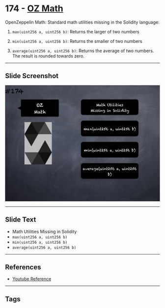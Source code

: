 # 174 - [OZ Math](OZ%20Math.md)
OpenZeppelin Math: Standard math utilities missing in the Solidity language:

1.  `max(uint256 a, uint256 b)`: Returns the larger of two numbers
    
2.  `min(uint256 a, uint256 b)`: Returns the smaller of two numbers
    
3.  `average(uint256 a, uint256 b)`: Returns the average of two numbers. The result is rounded towards zero.
___
## Slide Screenshot
![174.png](../../images/3.%20Solidity%20201/174.png)
___
## Slide Text
- Math Utilities Missing in Solidity
- `max(uint256 a, uint256 b)`
- `min(uint256 a, uint256 b)`
- `average(uint256 a, uint256 b)`
___
## References
- [Youtube Reference](https://youtu.be/L_9Fk6HRwpU?t=829)
___
## Tags